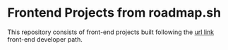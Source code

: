 # Frontend Projects from roadmap.sh
This repository consists of front-end projects built following the [url link](roadmap.sh) front-end developer path.
